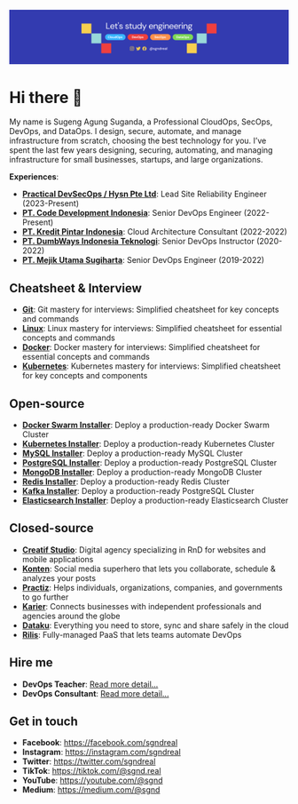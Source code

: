![Picture](github.png)

# Hi there 👋

My name is Sugeng Agung Suganda, a Professional CloudOps, SecOps, DevOps, and DataOps. I design, secure, automate, and manage infrastructure from scratch, choosing the best technology for you. I’ve spent the last few years designing, securing, automating, and managing infrastructure for small businesses, startups, and large organizations.

**Experiences**:
- [**Practical DevSecOps / Hysn Pte Ltd**](https://practical-devsecops.com): Lead Site Reliability Engineer (2023-Present)
- [**PT. Code Development Indonesia**](https://code.id): Senior DevOps Engineer (2022-Present)
- [**PT. Kredit Pintar Indonesia**](https://kreditpintar.com): Cloud Architecture Consultant (2022-2022)
- [**PT. DumbWays Indonesia Teknologi**](https://dumbways.id): Senior DevOps Instructor (2020-2022)
- [**PT. Mejik Utama Sugiharta**](https://mejik.id): Senior DevOps Engineer (2019-2022)

## Cheatsheet & Interview

- [**Git**](https://github.com/sgnd/git-course): Git mastery for interviews: Simplified cheatsheet for key concepts and commands
- [**Linux**](https://github.com/sgnd/linux-course): Linux mastery for interviews: Simplified cheatsheet for essential concepts and commands
- [**Docker**](https://github.com/sgnd/docker-course): Docker mastery for interviews: Simplified cheatsheet for essential concepts and commands
- [**Kubernetes**](https://github.com/sgnd/docker-course): Kubernetes mastery for interviews: Simplified cheatsheet for key concepts and components

## Open-source

- [**Docker Swarm Installer**](https://github.com/sgnd/dockerswarm-installer): Deploy a production-ready Docker Swarm Cluster  
- [**Kubernetes Installer**](https://github.com/sgnd/kubernetes-installer): Deploy a production-ready Kubernetes Cluster  
- [**MySQL Installer**](https://github.com/sgnd/mysql-installer): Deploy a production-ready MySQL Cluster  
- [**PostgreSQL Installer**](https://github.com/sgnd/postgresql-installer): Deploy a production-ready PostgreSQL Cluster  
- [**MongoDB Installer**](https://github.com/sgnd/mongodb-installer): Deploy a production-ready MongoDB Cluster  
- [**Redis Installer**](https://github.com/sgnd/redis-installer): Deploy a production-ready Redis Cluster  
- [**Kafka Installer**](https://github.com/sgnd/kubernetes-installer): Deploy a production-ready PostgreSQL Cluster  
- [**Elasticsearch Installer**](https://github.com/sgnd/elasticsearch-installer): Deploy a production-ready Elasticsearch Cluster  

## Closed-source

- [**Creatif Studio**](https://creatif.studio): Digital agency specializing in RnD for websites and mobile applications
- [**Konten**](https://konten.app): Social media superhero that lets you collaborate, schedule & analyzes your posts 
- [**Practiz**](https://practiz.app): Helps individuals, organizations, companies, and governments to go further
- [**Karier**](https://karier.app): Connects businesses with independent professionals and agencies around the globe 
- [**Dataku**](https://dataku.app): Everything you need to store, sync and share safely in the cloud
- [**Rilis**](https://rilis.app): Fully-managed PaaS that lets teams automate DevOps 

## Hire me

- **DevOps Teacher**: [Read more detail...](TEACH.md)
- **DevOps Consultant**: [Read more detail...](CONSULTANT.md)

## Get in touch

- **Facebook**: <https://facebook.com/sgndreal>
- **Instagram**: <https://instagram.com/sgndreal>
- **Twitter**: <https://twitter.com/sgndreal>
- **TikTok**: <https://tiktok.com/@sgnd.real>
- **YouTube**: <https://youtube.com/@sgnd>
- **Medium**: <https://medium.com/@sgnd>
